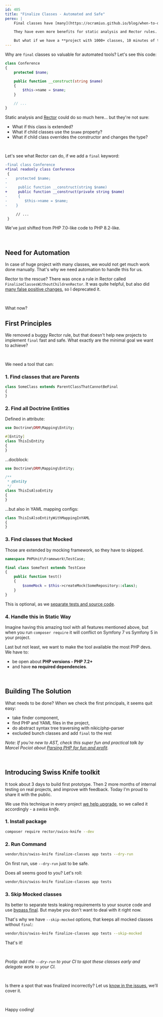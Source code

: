 ```yaml
---
id: 405
title: "Finalize Classes - Automated and Safe"
perex: |
    Final classes have [many](https://ocramius.github.io/blog/when-to-declare-classes-final/) [great](https://tomasvotruba.com/blog/2019/01/24/how-to-kill-parents) [benefits](https://matthiasnoback.nl/2018/09/final-classes-by-default-why/) for future human readers of your code.

    They have even more benefits for static analysis and Rector rules.

    But what if we have a **project with 1000+ classes, 10 minutes of time** and want to automate the finalize process in safe way?
---
```


Why are `final` classes so valuable for automated tools? Let's see this code:

```php
class Conference
{
    protected $name;

    public function __construct(string $name)
    {
        $this->name = $name;
    }

    // ...
}
```

Static analysis and [Rector](https://getrector.com/) could do so much here... but they're not sure:

* What if this class is extended?
* What if child classes use the `$name` property?
* What if child class overrides the constructor and changes the type?

<br>

Let's see what Rector can do, if we add a `final` keyword:

```diff
-final class Conference
+final readonly class Conference
 {
-    protected $name;
-
-     public function __construct(string $name)
+     public function __construct(private string $name)
-     {
-        $this->name = $name;
-    }

     // ...
 }
```

We've just shifted from PHP 7.0-like code to PHP 8.2-like.

<br>

## Need for Automation

In case of huge project with many classes, we would not get much work done manually. That's why we need automation to handle this for us.

Rector to the rescue? There was once a rule in Rector called `FinalizeClassesWithoutChildrenRector`. It was quite helpful, but also did [many false positive changes](https://github.com/rectorphp/rector/issues/8439), so I deprecated it.

<br>

What now?

## First Principles

We removed a buggy Rector rule, but that doesn't help new projects to implement `final` fast and safe. What exactly are the minimal goal we want to achieve?

<br>

We need a tool that can:

### 1. Find classes that are Parents

```php
class SomeClass extends ParentClassThatCannotBeFinal
{
}
```

### 2. Find all Doctrine Entities

Defined in attribute:

```php
use Doctrine\ORM\Mapping\Entity;

#[Entity]
class ThisIsEntity
{
}
```

...docblock:

```php
use Doctrine\ORM\Mapping\Entity;

/**
 * @Entity
 */
class ThisIsAlsoEntity
{
}
```

...but also in YAML mapping configs:

```php
class ThisIsAlsoEntityWithMappingInYAML
{
}
```

### 3. Find classes that Mocked

Those are extended by mocking framework, so they have to skipped.

```php
namespace PHPUnit\Framework\TestCase;

final class SomeTest extends TestCase
{
    public function test()
    {
        $someMock = $this->createMock(SomeRepository::class);
    }
}
```

This is optional, as we [separate tests and source code](/blog/2019/03/28/how-to-mock-final-classes-in-phpunit).

### 4. Handle this in Static Way

Imagine having this amazing tool with all features mentioned above, but when you run `composer require` it will conflict on Symfony 7 vs Symfony 5 in your project.

Last but not least, we want to make the tool available the most PHP devs. We have to:

* be open about **PHP versions - PHP 7.2+**
* and have **no required dependencies**.

<br>

## Building The Solution

What needs to be done? When we check the first principals, it seems quit easy:

* take finder component,
* find PHP and YAML files in the project,
* do abstract syntax tree traversing with nikic/php-parser
* excluded bunch classes and add `final` to the rest

*Note: If you're new to AST, check this super fun and practical talk by Marcel Pociot about [Parsing PHP for fun and profit](https://www.youtube.com/watch?v=3gqPJvY8d30).*

<br>

## Introducing Swiss Knife toolkit

It took about 3 days to build first prototype. Then 2 more months of internal testing on real projects, and improve with feedback. Today I'm proud to share it with the public.

We use this technique in every project [we help upgrade](https://getrector.com/hire-team), so we called it accordingly - a *swiss knife*.


### 1. Install package

```bash
composer require rector/swiss-knife --dev
```

### 2. Run Command

```bash
vendor/bin/swiss-knife finalize-classes app tests --dry-run
```

On first run, use `--dry-run` just to be safe.

Does all seems good to you? Let's roll:

```bash
vendor/bin/swiss-knife finalize-classes app tests
```

### 3. Skip Mocked classes

Its better to separate tests leaking requirements to your source code and use [bypass final](/blog/2019/03/28/how-to-mock-final-classes-in-phpunit). But maybe you don't want to deal with it right now.

That's why we have `--skip-mocked` options, that keeps all mocked classes without `final`:

```bash
vendor/bin/swiss-knife finalize-classes app tests --skip-mocked
```

That's it!

<br>

*Protip: add the `--dry-run` to your CI to spot these classes early and delegate work to your CI.*

<br>

Is there a spot that was finalized incorrectly? Let us [know in the issues](https://github.com/rectorphp/swiss-knife/issues), we'll cover it.

<br>


Happy coding!
